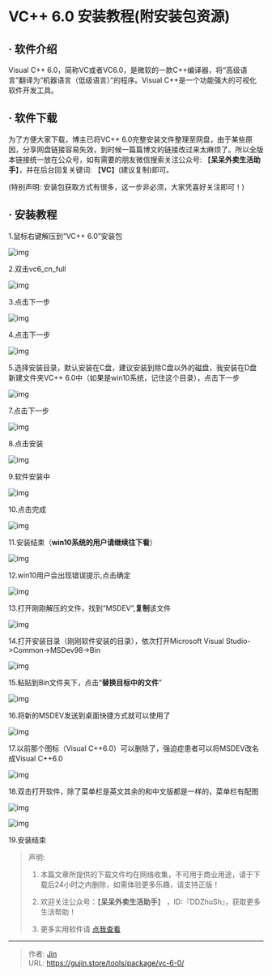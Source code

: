 # VC++ 6.0 安装教程(附安装包资源)


## · 软件介绍
Visual C++ 6.0，简称VC或者VC6.0，是微软的一款C++编译器，将“高级语言”翻译为“机器语言（低级语言）”的程序。Visual C++是一个功能强大的可视化软件开发工具。

## · 软件下载
为了方便大家下载，博主已将VC++ 6.0完整安装文件整理至网盘，由于某些原因，分享网盘链接容易失效，到时候一篇篇博文的链接改过来太麻烦了。所以全版本链接统一放在公众号，如有需要的朋友微信搜索关注公众号: 【**呆呆外卖生活助手**】，并在后台回复关键词: 【**VC**】(建议复制)即可。

(特别声明: 安装包获取方式有很多，这一步非必须，大家凭喜好关注即可！)

## · 安装教程

1.鼠标右键解压到“VC++ 6.0”安装包

![img](https://img.gujin.store/img/v2-80fbd1292bf27c698bc485a0632c9c77_720w.png)

2.双击vc6_cn_full

![img](https://img.gujin.store/img/v2-2fb87f3ac1b65b59ef4d77e4cfd2023b_720w.png)

3.点击下一步

![img](https://img.gujin.store/img/v2-2c3b026eb0db43c5ad41db70dc3cbbfe_720w.png)

4.点击下一步

![img](https://img.gujin.store/img/v2-92029fb7c91d155cedffbc9539116ad7_720w.png)

5.选择安装目录，默认安装在C盘，建议安装到除C盘以外的磁盘，我安装在D盘新建文件夹VC++ 6.0中（如果是win10系统，记住这个目录），点击下一步

![img](https://img.gujin.store/img/v2-c0c70e737b100c2a1bc7db61223f3b43_720w.png)

7.点击下一步

![img](https://img.gujin.store/img/v2-5086bb434a1ab4ce35e9f1703d8ea337_720w.png)

8.点击安装

![img](https://img.gujin.store/img/v2-6563d72defd06f5dc697bd95e86231a6_720w.png)

9.软件安装中

![img](https://img.gujin.store/img/v2-6a42230b436984dbe070d7b93b7fe144_720w.png)

10.点击完成

![img](https://img.gujin.store/img/v2-526b7b2c0bb3a641239fe2c4c0bf614b_720w.png)

11.安装结束（**win10系统的用户请继续往下看**）

![img](https://img.gujin.store/img/v2-043e8ec17c7548a9250cbc33cac1700e_720w.png)

12.win10用户会出现错误提示,点击确定

![img](https://img.gujin.store/img/v2-8daa51dcc824d93a9b0025fe1831af09_720w.png)

13.打开刚刚解压的文件，找到“MSDEV”,**复制**该文件

![img](https://img.gujin.store/img/v2-999e9d2208e76c9a86e973e4c4868e13_720w.png)

14.打开安装目录（刚刚软件安装的目录），依次打开Microsoft Visual Studio->Common->MSDev98->Bin

![img](https://img.gujin.store/img/v2-6b347d7df459d4706b8ea882aea5a5c7_720w.png)

15.粘贴到Bin文件夹下，点击“**替换目标中的文件**”

![img](https://img.gujin.store/img/v2-d1c6c05e1b3dca841695a4c6a016e886_720w.png)

16.将新的MSDEV发送到桌面快捷方式就可以使用了

![img](https://img.gujin.store/img/v2-ffd3b619e3ccfc3fc27a8c4420e6b35f_720w.png)

17.以前那个图标（Visual C++6.0）可以删除了，强迫症患者可以将MSDEV改名成Visual C++6.0

![img](https://img.gujin.store/img/v2-4e4b8132c22e9a3ea038a3442ed29f18_720w.png)

18.双击打开软件，除了菜单栏是英文其余的和中文版都是一样的，菜单栏有配图

![img](https://img.gujin.store/img/v2-4741e5c762a88ba267f3ffd6c1a731f3_720w.png)

![img](https://img.gujin.store/img/v2-c876c11c1fba26502ae7897999c9db7d_720w.png)

19.安装结束




> 声明: 
>
> 1. 本篇文章所提供的下载文件均在网络收集，不可用于商业用途，请于下载后24小时之内删除，如需体验更多乐趣，请支持正版！
>
> 2. 欢迎关注公众号：【**呆呆外卖生活助手**】 ，ID:『DDZhuSh』，获取更多生活帮助！
>
> 3. 更多实用软件请  [点我查看](/tools)

---

> 作者: [Jin](https://img.gujin.store/img/favicon.ico)  
> URL: https://gujin.store/tools/package/vc-6-0/  

